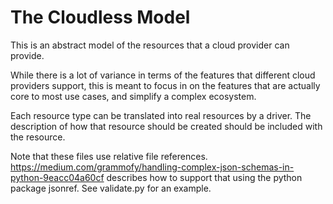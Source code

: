# The Cloudless Model

This is an abstract model of the resources that a cloud provider can provide.

While there is a lot of variance in terms of the features that different cloud
providers support, this is meant to focus in on the features that are actually
core to most use cases, and simplify a complex ecosystem.

Each resource type can be translated into real resources by a driver.  The
description of how that resource should be created should be included with the
resource.

Note that these files use relative file references.
https://medium.com/grammofy/handling-complex-json-schemas-in-python-9eacc04a60cf
describes how to support that using the python package jsonref.  See validate.py
for an example.
